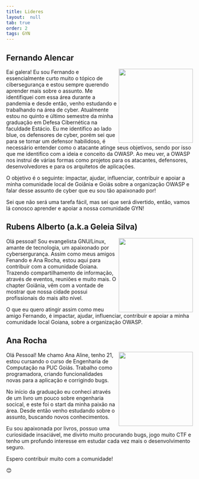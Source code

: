 ```yaml
---
title: Lideres
layout:  null
tab: true
order: 2
tags: GYN
---
```

## Fernando Alencar 
<div>
   <p>
      <a href="https://linkedin.com/in/falencarr"><img height="200cm" align="right" src="https://user-images.githubusercontent.com/108578555/191866680-9d3dd2dd-c2e1-4543-8257-325b12480c79.png"></a>
   </p>
   <p> 
      Eai galera! Eu sou Fernando e essencialmente curto muito o tópico de cibersegurança e estou sempre querendo aprender mais sobre o assunto. Me identifiquei com essa área durante a pandemia e desde então, venho estudando e trabalhando na área de cyber. Atualmente estou no quinto e último semestre da minha graduação em Defesa Cibernética na faculdade Estácio. Eu me identifico ao lado blue, os defensores de cyber, porém sei que para se tornar um defensor habilidoso, é necessário entender como o atacante atinge seus objetivos, sendo por isso que me identifico com a ideia e conceito da OWASP. Ao meu ver, a OWASP nos instruí de várias formas como projetos para os atacantes, defensores, desenvolvedores e para os arquitetos de aplicações. 
   </p>
   <p>
      O objetivo é o seguinte: impactar, ajudar, influenciar, contribuir e apoiar a minha comunidade local de Goiânia e Goiás sobre a organização OWASP e falar desse assunto de cyber que eu sou tão apaixonado por!
   </p>
   <p>
      Sei que não será uma tarefa fácil, mas sei que será divertido, então, vamos lá conosco aprender e apoiar a nossa comunidade GYN!
   </p>
</div>

## Rubens Alberto (a.k.a Geleia Silva) 
<div>

  <p>
    <a href="https://www.linkedin.com/in/rubensalbertosilva">
      <img height="200cm" align="right" src="https://user-images.githubusercontent.com/108578555/192782476-1792cbd5-946b-44d2-92ec-defbfe7a358a.png">
    </a>
  </p>
  <p> 
     Olá pessoal! Sou evangelista GNU/Linux, amante de tecnologia, um apaixonado por cybersergurança. Assim como meus amigos Fenando e Ana Rocha, estou aqui para contribuir com a comunidade Goiana. Trazendo compartilhamento de informação, através de eventos, reuniões e muito mais. O chapter Goiânia, vêm com a vontade de mostrar que nossa cidade possui profissionais do mais alto nível. 
  </p>
  <p> 
     O que eu quero atingir assim como meu amigo Fernando, é impactar, ajudar, influenciar, contribuir e apoiar a minha comunidade local Goiana, sobre a organização OWASP. 
  </p>
</div> 

## Ana Rocha 
<div>
  <p>
      <a href="https://www.linkedin.com/in/ana-aline-rocha-88aa221b2/"><img height="200cm" align="right" src="https://user-images.githubusercontent.com/108578555/192782793-e00a54d6-1ae6-4df9-97a5-d5097d1f3d1b.png"></a>
   </p>
  </p>
  <p> 
     Olá Pessoal! Me chamo Ana Aline, tenho 21, estou cursando o curso de Engenharia de Computação na PUC Goiás. Trabalho como programadora, criando funcionalidades novas para a aplicação e corrigindo bugs. 
  </p>
  <p> 
     No início da graduação eu conheci através de um livro um pouco sobre engenharia socical, e este foi o start da minha paixão na área. Desde então venho estudando sobre o assunto, buscando novos conhecimentos.
  </p>
  <p> 
     Eu sou apaixonada por livros, possuo uma curiosidade insaciável, me divirto muito procurando bugs, jogo muito CTF e tenho um profundo interesse em estudar cada vez mais o desenvolvimento seguro.
  </p>
  <p> 
     Espero contribuir muito com a comunidade! 
  </p>
  <p> 
     😊 
  </p>
</div>
